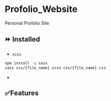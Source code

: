 # Profolio_Website
Personal Profolio Site

 ## ⏩ Installed
- `scss`
```bash
npm install -g sass
sass css/{file_name}.scss css/{file_name}.css
```
- ` `

## ✅Features
